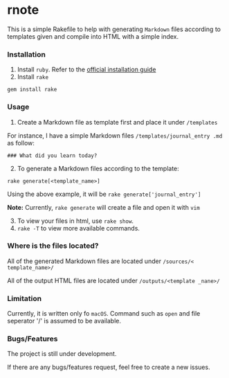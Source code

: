# rnote

This is a simple Rakefile to help with generating `Markdown` files
according to templates given and compile into HTML with a simple
index.

### Installation

1. Install `ruby`. Refer to the
[official installation guide](https://www.ruby-lang.org/en/documentation/installation/)
2. Install `rake`
```
gem install rake
```

### Usage

1. Create a Markdown file as template first and place it under `/templates`

For instance, I have a simple Markdown files `/templates/journal_entry
.md` as follow:

```
### What did you learn today?
```

2. To generate a Markdown files according to the template:
```
rake generate[<template_name>]
```

Using the above example, it will be `rake generate['journal_entry']`

**Note:** Currently, `rake generate` will create a file and open
it with `vim`

3. To view your files in html, use `rake show`.
4. `rake -T` to view more available commands.

### Where is the files located?

All of the generated Markdown files are located under `/sources/<
template_name>/`

All of the output HTML files are located under `/outputs/<template
_nane>/`


### Limitation

Currently, it is written only fo `macOS`. Command such as `open` and
file seperator '/' is assumed to be available.

### Bugs/Features

The project is still under development.

If there are any bugs/features request, feel free to create a new issues.
